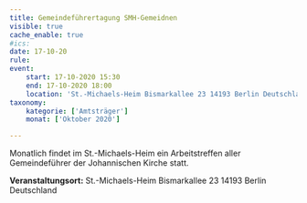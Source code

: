 ```yaml
---
title: Gemeindeführertagung SMH-Gemeidnen
visible: true
cache_enable: true
#ics: 
date: 17-10-20
rule: 
event:
	start: 17-10-2020 15:30
	end: 17-10-2020 18:00
	location: 'St.-Michaels-Heim Bismarkallee 23 14193 Berlin Deutschland'
taxonomy:
	kategorie: ['Amtsträger']
	monat: ['Oktober 2020']

---
```

Monatlich findet im St.-Michaels-Heim ein Arbeitstreffen aller Gemeindeführer der Johannischen Kirche statt.



**Veranstaltungsort:** St.-Michaels-Heim
Bismarkallee 23
14193 Berlin
Deutschland

